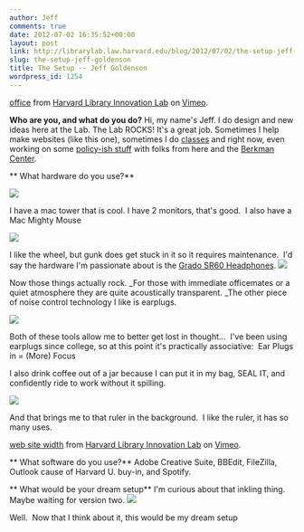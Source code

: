 ```yaml
---
author: Jeff
comments: true
date: 2012-07-02 16:35:52+00:00
layout: post
link: http://librarylab.law.harvard.edu/blog/2012/07/02/the-setup-jeff-goldenson/
slug: the-setup-jeff-goldenson
title: The Setup -- Jeff Goldenson
wordpress_id: 1254
---
```


[office](http://vimeo.com/45073647) from [Harvard Library Innovation Lab](http://vimeo.com/user7144664) on [Vimeo](http://vimeo.com).



**Who are you, and what do you do?**
Hi, my name's Jeff.  I do design and new ideas here at the Lab.  The Lab ROCKS! It's a great job.  Sometimes I help make websites (like this one), sometimes I do [classes](http://www.librarytestkitchen.org/) and right now, even working on some [policy-ish stuff](http://librarylicense.org/) with folks from here and the [Berkman Center](http://cyber.law.harvard.edu/).

** What hardware do you use?**

[![](http://librarylab.law.harvard.edu/blog/wp-content/uploads/2012/07/crib-300x225.jpg)](http://librarylab.law.harvard.edu/blog/wp-content/uploads/2012/07/crib.jpg)

I have a mac tower that is cool.  I have 2 monitors, that's good.  I also have a Mac Mighty Mouse

[![](http://librarylab.law.harvard.edu/blog/wp-content/uploads/2012/07/mighty-Mouse2-225x300.jpg)](http://librarylab.law.harvard.edu/blog/wp-content/uploads/2012/07/mighty-Mouse2.jpg)

I like the wheel, but gunk does get stuck in it so it requires maintenance.  I'd say the hardware I'm passionate about is the [Grado SR60 Headphones](http://www.gradolabs.com/page_headphones.php?item=f4ba8830232696b5f580bd531134b668). [![](http://librarylab.law.harvard.edu/blog/wp-content/uploads/2012/07/sonicPrivacy-300x225.jpg)](http://librarylab.law.harvard.edu/blog/wp-content/uploads/2012/07/sonicPrivacy.jpg)

Now those things actually rock. _For those with immediate officemates or a quiet atmosphere they are quite acoustically transparent. _The other piece of noise control technology I like is earplugs. 

[![](http://librarylab.law.harvard.edu/blog/wp-content/uploads/2012/07/noise-cancelling-300x225.jpg)](http://librarylab.law.harvard.edu/blog/wp-content/uploads/2012/07/noise-cancelling.jpg)

Both of these tools allow me to better get lost in thought...  I've been using earplugs since college, so at this point it's practically associative:  Ear Plugs in = (More) Focus

I also drink coffee out of a jar because I can put it in my bag, SEAL IT, and confidently ride to work without it spilling. 

_[![](http://librarylab.law.harvard.edu/blog/wp-content/uploads/2012/07/coffee-in-a-jar-225x300.jpg)](http://librarylab.law.harvard.edu/blog/wp-content/uploads/2012/07/coffee-in-a-jar.jpg)_

And that brings me to that ruler in the background.  I like the ruler, it has so many uses.



[web site width](http://vimeo.com/45073425) from [Harvard Library Innovation Lab](http://vimeo.com/user7144664) on [Vimeo](http://vimeo.com).



** What software do you use?**
Adobe Creative Suite, BBEdit, FileZilla, Outlook cause of Harvard U. buy-in, and Spotify.

** What would be your dream setup**
I'm curious about that inkling thing.  Maybe waiting for version two.
[![](http://librarylab.law.harvard.edu/blog/wp-content/uploads/2012/07/Screen-shot-2012-07-02-at-12.44.10-PM-300x106.png)](http://librarylab.law.harvard.edu/blog/wp-content/uploads/2012/07/Screen-shot-2012-07-02-at-12.44.10-PM.png)

Well.  Now that I think about it, this would be my dream setup

